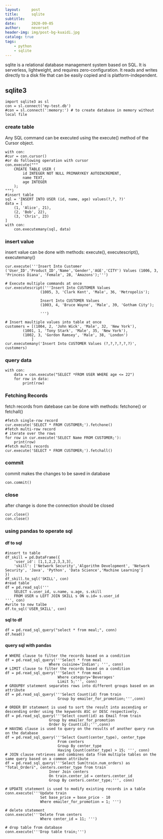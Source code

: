 ```yaml
---
layout:     post
title:      sqlite
subtitle:   
date:       2020-09-05
author:     neverset
header-img: img/post-bg-kuaidi.jpg
catalog: true
tags:
    - python
    - sqlite
---
```


sqlite is a relational database management system based on SQL. It is serverless, lightweight, and requires zero-configuration. It reads and writes directly to a disk file that can be easily copied and is platform-independent.

## sqlite3 

    import sqlite3 as sl
    con = sl.connect('my-test.db')
    #con = sl.connect(':memory:') # to create database in memory without local file
### create table
Any SQL command can be executed using the execute() method of the Cursor object. 

    with con:
    #cur = con.cursor() 
    #or do following operation with cursor
    con.execute("""
        CREATE TABLE USER (
            id INTEGER NOT NULL PRIMARYKEY AUTOINCREMENT,
            name TEXT,
            age INTEGER
        );
    """)
    #insert table
    sql = 'INSERT INTO USER (id, name, age) values(?,?, ?)'
    data = [
        (1, 'Alice', 21),
        (2, 'Bob', 22),
        (3, 'Chris', 23)
    ]
    with con:
        con.executemany(sql, data)

### insert value
insert value can be done with methods: 
execute(),
executescript(),
executemany()

    cur.execute('''Insert Into Customer ('User_ID','Product_ID','Name','Gender','AGE','CITY') Values (1006, 3, 'Princess Diana', 'Female', 28, 'Amazons');''')

    # Execute multiple commands at once
    cur.executescript('''Insert Into CUSTOMER Values
                    (1005, 3, 'Clark Kent', 'Male', 36, 'Metropolis');
                    
                    Insert Into CUSTOMER Values
                    (1003, 4, 'Bruce Wayne', 'Male', 39, 'Gotham City');
                    
                    ''')

    # Insert maultiple values into table at once
    customers = [(1004, 2, 'John Wick', 'Male', 32, 'New York'),
            (1001, 1, 'Tony Stark', 'Male', 35, 'New York'),
            (1002, 3, 'Gordon Ramsey', 'Male', 38, 'London')
                ]
    cur.executemany('Insert Into CUSTOMER Values (?,?,?,?,?,?)', customers)

### query data

    with con:
        data = con.execute("SELECT *FROM USER WHERE age <= 22")
        for row in data:
            print(row)

### Fetching Records
fetch records from datebase can be done with methods: fetchone() or fetchall()

    #fetch single-row record
    cur.execute('SELECT * FROM CUSTOMER;').fetchone()
    #fetch multi-row record
    # iterate over the rows 
    for row in cur.execute('SELECT Name FROM CUSTOMER;'):
        print(row)
    #fetch multi records
    cur.execute('SELECT * FROM CUSTOMER;').fetchall()

### commit 
commit makes the changes to be saved in database

    con.commit()

### close
after change is done the connection should be closed

    cur.close()
    con.close()

### using pandas to operate sql

#### df to sql

    #insert to table
    df_skill = pd.DataFrame({
        'user_id': [1,1,2,2,3,3,3],
        'skill': ['Network Security','Algorithm Development', 'Network Security', 'Java', 'Python', 'Data Science','Machine Learning']
    })
    df_skill.to_sql('SKILL', con)
    #read table
    df = pd.read_sql('''
        SELECT s.user_id, u.name, u.age, s.skill
        FROM USER u LEFT JOIN SKILL s ON u.id= s.user_id
    ''', con)
    #write to new talbe
    df.to_sql('USER_SKILL', con)

#### sql to df

    df = pd.read_sql_query("select * from meal;", conn)
    df.head()

#### query sql with pandas

    # WHERE clause to filter the records based on a condition
    df = pd.read_sql_query('''Select * from meal 
                        Where cuisine='Indian'; ''', conn)
    # LIMIT clause to filter the records based on a condition
    df = pd.read_sql_query('''Select * from meal 
                            Where category='Beverages' 
                            Limit 5;''', conn)
    # GROUPBY statement separates rows into different groups based on an attribute
    df = pd.read_sql_query('''Select Count(id) from train
                            Group by emailer_for_promotion;''',conn)

    # ORDER BY statement is used to sort the result into ascending or descending order using the keywords ASC or DESC respectively. 
    df = pd.read_sql_query('''Select count(id) as Email from train 
                        Group by emailer_for_promotion 
                        Order by Count(id);''',conn)
    # HAVING clause is used to query on the results of another query run on the database
    df = pd.read_sql_query('''Select Count(center_type), center_type
                            From centers
                            Group By center_type
                            Having Count(center_type) > 15; ''', conn)   
    # JOIN clause retrieves and combines data from multiple tables on the same query based on a common attribute
    df = pd.read_sql_query('''Select Sum(train.num_orders) as "Total_Orders", centers.center_type from train 
                        Inner Join centers 
                        On train.center_id = centers.center_id 
                        Group By centers.center_type;''', conn)     

    # UPDATE statement is used to modify existing records in a table
    conn.execute('''Update train
                    Set base_price = base_price - 10
                    Where emailer_for_promotion = 1; ''')

    # delete statement 
    conn.execute('''Delete from centers
                    Where center_id = 11; ''')

    # drop table from database
    conn.execute('''Drop table train;''')